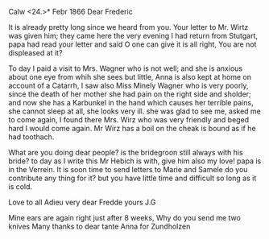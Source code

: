  Calw <24.>* Febr 1866
Dear Frederic

It is already pretty long since we heard from you. Your letter to Mr. Wirtz was given him; they came here the very evening I had return from Stutgart, papa had read your letter and said O one can give it is all right, You are not displeased at it?

To day I paid a visit to Mrs. Wagner who is not well; and she is anxious about one eye from whih she sees but little, Anna is also kept at home on account of a Catarrh, I saw also Miss Minely Wagner who is very poorly, since the death of her mother she had pain on the right side and sholder; and now she has a Karbunkel in the hand which causes her terrible pains, she cannot sleep at all, she looks very ill. she was glad to see me, asked me to come again, I found there Mrs. Wirz who was very friendly and beged hard I would come again. Mr Wirz has a boil on the cheak is bound as if he had toothach.

What are you doing dear people? is the bridegroon still always with his bride? to day as I write this Mr Hebich is with, give him also my love! papa is in the Verrein. It is soon time to send letters to Marie and Samele do you contribute any thing for it? but you have little time and difficult so long as it is cold.

Love to all Adieu very dear Fredde
 yours J.G

Mine ears are again right just after 8 weeks, Why do you send me two knives Many thanks to dear tante Anna for Zundholzen

